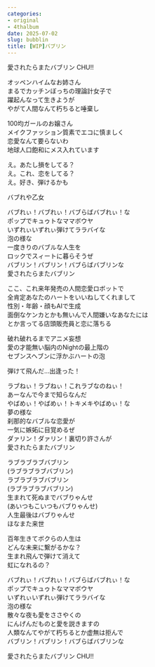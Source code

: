 ```yaml
---
categories:
- original
- 4thalbum
date: 2025-07-02
slug: bubblin
title: [WIP]バブリン
---
```


愛されたらまたバブリン CHU!!

オッペンハイムなお姉さん  
まるでカッチンぼっちの理論計女子で  
躍起んなって生きようが  
やがて人間なんて朽ちると唾棄し

100均ガールのお嬢さん  
メイクファッション質素でエコに慎ましく  
恋愛なんて要らないわ  
地球人口飽和にメス入れています

え。あたし損をしてる？  
え。これ、恋をしてる？  
え。好き、弾けるかも

バブれや乙女

バブれぃ！バブれぃ！バブらばバブれぃ！な  
ポップでキュゥトなママボウヤ  
いずれぃいずれぃ弾けてララバイな  
泡の様な  
一度きりのバブルな人生を  
ロックでスィートに暮らそうぜ  
バブリン！バブリン！バブらばバブリンな  
愛されたらまたバブリン

ここ、これ来年発売の人間恋愛ロボットで  
全肯定あなたのハートをいいねしてくれまして  
性別・年齢・顔もAIで生成  
面倒なケンカとかも無いんで人間嫌いなあなたには  
とか言ってる店頭販売員と恋に落ちる

破れ破れるまでアニメ妄想  
愛の才能無い脳内のNightの最上階の  
セブンスヘブンに浮かぶハートの泡

弾けて飛んだ…出逢った！

ラブねぃ！ラブねぃ！これラブなのねぃ！  
あーなんで今まで知らなんだ  
やばめぃ！やばめぃ！トキメキやばめぃ！な  
夢の様な  
刹那的なバブルな恋愛が  
一気に嫉妬に目覚めるぜ  
ダァリン！ダァリン！裏切り許さんが  
愛されたらまたバブリン

ラブラブラブバブリン  
(ラブラブラブバブリン)  
ラブラブラブバブリン  
(ラブラブラブバブリン)  
生まれて死ぬまでバブりゃんせ  
(あいつもこいつもバブりゃんせ)  
人生最後はバブりゃんせ  
ほなまた来世

百年生きてボクらの人生は  
どんな未来に繋がるかな？  
生まれ飛んで弾けて消えて  
虹になれるの？

バブれぃ！バブれぃ！バブらばバブれぃ！な  
ポップでキュゥトなママボウヤ  
いずれぃいずれぃ弾けてララバイな  
泡の様な  
散々な夜も愛をささやくの  
にんげんだものと愛を説きますの  
人類なんてやがて朽ちるとか虚無は拒んで  
バブリン！バブリン！バブらばバブリンな

愛されたらまたバブリン CHU!!